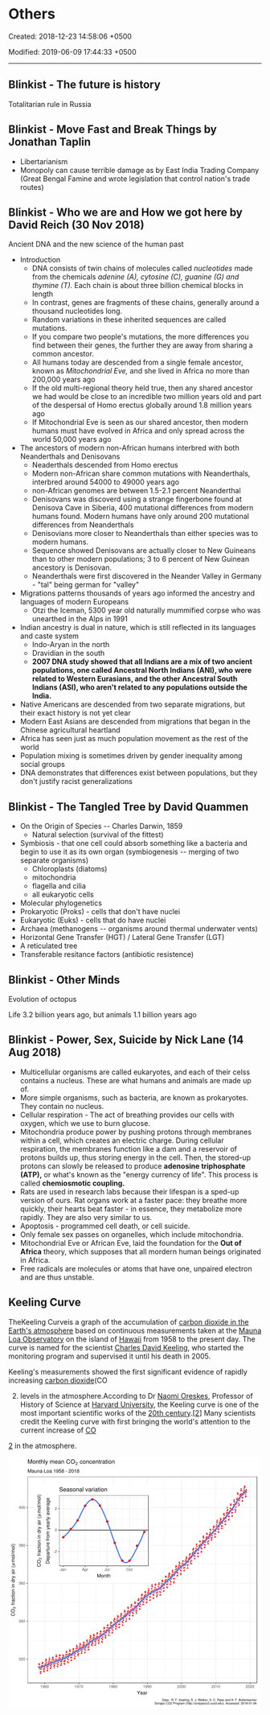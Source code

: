 # Others

Created: 2018-12-23 14:58:06 +0500

Modified: 2019-06-09 17:44:33 +0500

---

## Blinkist - The future is history

Totalitarian rule in Russia

## Blinkist - Move Fast and Break Things by Jonathan Taplin

- Libertarianism
- Monopoly can cause terrible damage as by East India Trading Company (Great Bengal Famine and wrote legislation that control nation's trade routes)

## Blinkist - Who we are and How we got here by David Reich (30 Nov 2018)

Ancient DNA and the new science of the human past

- Introduction
  - DNA consists of twin chains of molecules called *nucleotides* made from the chemicals *adenine (A), cytosine (C), guanine (G) and thymine (T).* Each chain is about three billion chemical blocks in length
  - In contrast, genes are fragments of these chains, generally around a thousand nucleotides long.
  - Random variations in these inherited sequences are called mutations.
  - If you compare two people's mutations, the more differences you find between their genes, the further they are away from sharing a common ancestor.
  - All humans today are descended from a single female ancestor, known as *Mitochondrial Eve,* and she lived in Africa no more than 200,000 years ago
  - If the old multi-regional theory held true, then any shared ancestor we had would be close to an incredible two million years old and part of the despersal of Homo erectus globally around 1.8 million years ago
  - If Mitochondrial Eve is seen as our shared ancestor, then modern humans must have evolved in Africa and only spread across the world 50,000 years ago
- The ancestors of modern non-African humans interbred with both Neanderthals and Denisovans
  - Neaderthals descended from Homo erectus
  - Modern non-African share common mutations with Neanderthals, interbred around 54000 to 49000 years ago
  - non-African genomes are between 1.5-2.1 percent Neanderthal
  - Denisovans was discoverd using a strange fingerbone found at Denisova Cave in Siberia, 400 mutational differences from modern humans found. Modern humans have only around 200 mutational differences from Neanderthals
  - Denisovians more closer to Neanderthals than either species was to modern humans.
  - Sequence showed Denisovans are actually closer to New Guineans than to other modern populations; 3 to 6 percent of New Guinean ancestory is Denisovan.
  - Neanderthals were first discovered in the Neander Valley in Germany - "tal" being german for "valley"
- Migrations patterns thousands of years ago informed the ancestry and languages of modern Europeans
  - Otzi the Iceman, 5300 year old naturally mummified corpse who was unearthed in the Alps in 1991
- Indian ancestry is dual in nature, which is still reflected in its languages and caste system
  - Indo-Aryan in the north
  - Dravidian in the south
  - **2007 DNA study showed that all Indians are a mix of two ancient populations, one called Ancestral North Indians (ANI), who were related to Western Eurasians, and the other Ancestral South Indians (ASI), who aren't related to any populations outside the India.**
- Native Americans are descended from two separate migrations, but their exact history is not yet clear
- Modern East Asians are descended from migrations that began in the Chinese agricultural heartland
- Africa has seen just as much population movement as the rest of the world
- Population mixing is sometimes driven by gender inequality among social groups
- DNA demonstrates that differences exist between populations, but they don't justify racist generalizations

## Blinkist - The Tangled Tree by David Quammen

- On the Origin of Species -- Charles Darwin, 1859
  - Natural selection (survival of the fittest)
- Symbiosis - that one cell could absorb something like a bacteria and begin to use it as its own organ (symbiogenesis -- merging of two separate organisms)
  - Chloroplasts (diatoms)
  - mitochondria
  - flagella and cilia
  - all eukaryotic cells
- Molecular phylogenetics
- Prokaryotic (Proks) - cells that don't have nuclei
- Eukaryotic (Euks) - cells that do have nuclei
- Archaea (methanogens -- organisms around thermal underwater vents)
- Horizontal Gene Transfer (HGT) / Lateral Gene Transfer (LGT)
- A reticulated tree
- Transferable resitance factors (antibiotic resistence)

## Blinkist - Other Minds

Evolution of octopus

Life 3.2 billion years ago, but animals 1.1 billion years ago

## Blinkist - Power, Sex, Suicide by Nick Lane (14 Aug 2018)

- Multicellular organisms are called eukaryotes, and each of their celss contains a nucleus. These are what humans and animals are made up of.
- More simple organisms, such as bacteria, are known as prokaryotes. They contain no nucleus.
- Cellular respiration - The act of breathing provides our cells with oxygen, which we use to burn glucose.
- Mitochondria produce power by pushing protons through membranes within a cell, which creates an electric charge. During cellular respiration, the membranes function like a dam and a reservoir of protons builds up, thus storing energy in the cell. Then, the stored-up protons can slowly be released to produce **adenosine triphosphate (ATP),** or what's known as the "energy currency of life". This process is called **chemiosmotic coupling.**
- Rats are used in research labs because their lifespan is a sped-up version of ours. Rat organs work at a faster pace: they breathe more quickly, their hearts beat faster - in essence, they metabolize more rapidly. They are also very similar to us.
- Apoptosis - programmed cell death, or cell suicide.
- Only female sex passes on organelles, which include mitochondria.
- Mitochondrial Eve or African Eve, laid the foundation for the **Out of Africa** theory, which supposes that all mordern human beings originated in Africa.
- Free radicals are molecules or atoms that have one, unpaired electron and are thus unstable.

## Keeling Curve

TheKeeling Curveis a graph of the accumulation of [carbon dioxide in the Earth's atmosphere](https://en.wikipedia.org/wiki/Carbon_dioxide_in_Earth%27s_atmosphere) based on continuous measurements taken at the [Mauna Loa Observatory](https://en.wikipedia.org/wiki/Mauna_Loa_Observatory) on the island of [Hawaii](https://en.wikipedia.org/wiki/Hawaii) from 1958 to the present day. The curve is named for the scientist [Charles David Keeling](https://en.wikipedia.org/wiki/Charles_David_Keeling), who started the monitoring program and supervised it until his death in 2005.

Keeling's measurements showed the first significant evidence of rapidly increasing [carbon dioxide](https://en.wikipedia.org/wiki/Carbon_dioxide)(CO

2) levels in the atmosphere.According to Dr [Naomi Oreskes](https://en.wikipedia.org/wiki/Naomi_Oreskes), Professor of History of Science at [Harvard University](https://en.wikipedia.org/wiki/Harvard_University), the Keeling curve is one of the most important scientific works of the [20th century](https://en.wikipedia.org/wiki/20th_century).[[2]](https://en.wikipedia.org/wiki/Keeling_Curve#cite_note-clidis-2) Many scientists credit the Keeling curve with first bringing the world's attention to the current increase of [CO](https://en.wikipedia.org/wiki/Carbon_dioxide)

[2](https://en.wikipedia.org/wiki/Carbon_dioxide) in the atmosphere.

![image](media/Others-image1.png)
